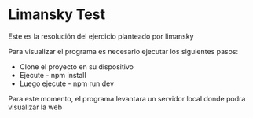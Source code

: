 # Limansky Test

Este es la resolución del ejercicio planteado por limansky

Para visualizar el programa es necesario ejecutar los siguientes pasos:

- Clone el proyecto en su dispositivo
- Ejecute - npm install
- Luego ejecute - npm run dev

Para este momento, el programa levantara un servidor local donde podra visualizar la web
